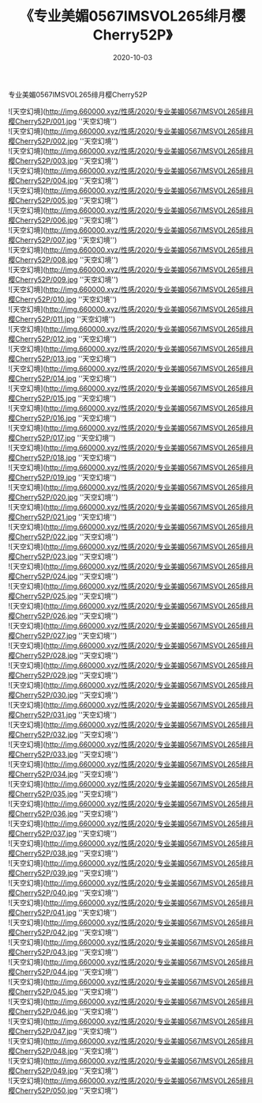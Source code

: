﻿---
layout: post
title:  《专业美媚0567IMSVOL265绯月樱Cherry52P》
date:   2020-10-03
img: http://img.660000.xyz/性感/2020/专业美媚0567IMSVOL265绯月樱Cherry52P/000.jpg
categories: [美女, 性感, 泳衣]
---

专业美媚0567IMSVOL265绯月樱Cherry52P



![天空幻境](http://img.660000.xyz/性感/2020/专业美媚0567IMSVOL265绯月樱Cherry52P/001.jpg ''天空幻境'') <br>
![天空幻境](http://img.660000.xyz/性感/2020/专业美媚0567IMSVOL265绯月樱Cherry52P/002.jpg ''天空幻境'') <br>
![天空幻境](http://img.660000.xyz/性感/2020/专业美媚0567IMSVOL265绯月樱Cherry52P/003.jpg ''天空幻境'') <br>
![天空幻境](http://img.660000.xyz/性感/2020/专业美媚0567IMSVOL265绯月樱Cherry52P/004.jpg ''天空幻境'') <br>
![天空幻境](http://img.660000.xyz/性感/2020/专业美媚0567IMSVOL265绯月樱Cherry52P/005.jpg ''天空幻境'') <br>
![天空幻境](http://img.660000.xyz/性感/2020/专业美媚0567IMSVOL265绯月樱Cherry52P/006.jpg ''天空幻境'') <br>
![天空幻境](http://img.660000.xyz/性感/2020/专业美媚0567IMSVOL265绯月樱Cherry52P/007.jpg ''天空幻境'') <br>
![天空幻境](http://img.660000.xyz/性感/2020/专业美媚0567IMSVOL265绯月樱Cherry52P/008.jpg ''天空幻境'') <br>
![天空幻境](http://img.660000.xyz/性感/2020/专业美媚0567IMSVOL265绯月樱Cherry52P/009.jpg ''天空幻境'') <br>
![天空幻境](http://img.660000.xyz/性感/2020/专业美媚0567IMSVOL265绯月樱Cherry52P/010.jpg ''天空幻境'') <br>
![天空幻境](http://img.660000.xyz/性感/2020/专业美媚0567IMSVOL265绯月樱Cherry52P/011.jpg ''天空幻境'') <br>
![天空幻境](http://img.660000.xyz/性感/2020/专业美媚0567IMSVOL265绯月樱Cherry52P/012.jpg ''天空幻境'') <br>
![天空幻境](http://img.660000.xyz/性感/2020/专业美媚0567IMSVOL265绯月樱Cherry52P/013.jpg ''天空幻境'') <br>
![天空幻境](http://img.660000.xyz/性感/2020/专业美媚0567IMSVOL265绯月樱Cherry52P/014.jpg ''天空幻境'') <br>
![天空幻境](http://img.660000.xyz/性感/2020/专业美媚0567IMSVOL265绯月樱Cherry52P/015.jpg ''天空幻境'') <br>
![天空幻境](http://img.660000.xyz/性感/2020/专业美媚0567IMSVOL265绯月樱Cherry52P/016.jpg ''天空幻境'') <br>
![天空幻境](http://img.660000.xyz/性感/2020/专业美媚0567IMSVOL265绯月樱Cherry52P/017.jpg ''天空幻境'') <br>
![天空幻境](http://img.660000.xyz/性感/2020/专业美媚0567IMSVOL265绯月樱Cherry52P/018.jpg ''天空幻境'') <br>
![天空幻境](http://img.660000.xyz/性感/2020/专业美媚0567IMSVOL265绯月樱Cherry52P/019.jpg ''天空幻境'') <br>
![天空幻境](http://img.660000.xyz/性感/2020/专业美媚0567IMSVOL265绯月樱Cherry52P/020.jpg ''天空幻境'') <br>
![天空幻境](http://img.660000.xyz/性感/2020/专业美媚0567IMSVOL265绯月樱Cherry52P/021.jpg ''天空幻境'') <br>
![天空幻境](http://img.660000.xyz/性感/2020/专业美媚0567IMSVOL265绯月樱Cherry52P/022.jpg ''天空幻境'') <br>
![天空幻境](http://img.660000.xyz/性感/2020/专业美媚0567IMSVOL265绯月樱Cherry52P/023.jpg ''天空幻境'') <br>
![天空幻境](http://img.660000.xyz/性感/2020/专业美媚0567IMSVOL265绯月樱Cherry52P/024.jpg ''天空幻境'') <br>
![天空幻境](http://img.660000.xyz/性感/2020/专业美媚0567IMSVOL265绯月樱Cherry52P/025.jpg ''天空幻境'') <br>
![天空幻境](http://img.660000.xyz/性感/2020/专业美媚0567IMSVOL265绯月樱Cherry52P/026.jpg ''天空幻境'') <br>
![天空幻境](http://img.660000.xyz/性感/2020/专业美媚0567IMSVOL265绯月樱Cherry52P/027.jpg ''天空幻境'') <br>
![天空幻境](http://img.660000.xyz/性感/2020/专业美媚0567IMSVOL265绯月樱Cherry52P/028.jpg ''天空幻境'') <br>
![天空幻境](http://img.660000.xyz/性感/2020/专业美媚0567IMSVOL265绯月樱Cherry52P/029.jpg ''天空幻境'') <br>
![天空幻境](http://img.660000.xyz/性感/2020/专业美媚0567IMSVOL265绯月樱Cherry52P/030.jpg ''天空幻境'') <br>
![天空幻境](http://img.660000.xyz/性感/2020/专业美媚0567IMSVOL265绯月樱Cherry52P/031.jpg ''天空幻境'') <br>
![天空幻境](http://img.660000.xyz/性感/2020/专业美媚0567IMSVOL265绯月樱Cherry52P/032.jpg ''天空幻境'') <br>
![天空幻境](http://img.660000.xyz/性感/2020/专业美媚0567IMSVOL265绯月樱Cherry52P/033.jpg ''天空幻境'') <br>
![天空幻境](http://img.660000.xyz/性感/2020/专业美媚0567IMSVOL265绯月樱Cherry52P/034.jpg ''天空幻境'') <br>
![天空幻境](http://img.660000.xyz/性感/2020/专业美媚0567IMSVOL265绯月樱Cherry52P/035.jpg ''天空幻境'') <br>
![天空幻境](http://img.660000.xyz/性感/2020/专业美媚0567IMSVOL265绯月樱Cherry52P/036.jpg ''天空幻境'') <br>
![天空幻境](http://img.660000.xyz/性感/2020/专业美媚0567IMSVOL265绯月樱Cherry52P/037.jpg ''天空幻境'') <br>
![天空幻境](http://img.660000.xyz/性感/2020/专业美媚0567IMSVOL265绯月樱Cherry52P/038.jpg ''天空幻境'') <br>
![天空幻境](http://img.660000.xyz/性感/2020/专业美媚0567IMSVOL265绯月樱Cherry52P/039.jpg ''天空幻境'') <br>
![天空幻境](http://img.660000.xyz/性感/2020/专业美媚0567IMSVOL265绯月樱Cherry52P/040.jpg ''天空幻境'') <br>
![天空幻境](http://img.660000.xyz/性感/2020/专业美媚0567IMSVOL265绯月樱Cherry52P/041.jpg ''天空幻境'') <br>
![天空幻境](http://img.660000.xyz/性感/2020/专业美媚0567IMSVOL265绯月樱Cherry52P/042.jpg ''天空幻境'') <br>
![天空幻境](http://img.660000.xyz/性感/2020/专业美媚0567IMSVOL265绯月樱Cherry52P/043.jpg ''天空幻境'') <br>
![天空幻境](http://img.660000.xyz/性感/2020/专业美媚0567IMSVOL265绯月樱Cherry52P/044.jpg ''天空幻境'') <br>
![天空幻境](http://img.660000.xyz/性感/2020/专业美媚0567IMSVOL265绯月樱Cherry52P/045.jpg ''天空幻境'') <br>
![天空幻境](http://img.660000.xyz/性感/2020/专业美媚0567IMSVOL265绯月樱Cherry52P/046.jpg ''天空幻境'') <br>
![天空幻境](http://img.660000.xyz/性感/2020/专业美媚0567IMSVOL265绯月樱Cherry52P/047.jpg ''天空幻境'') <br>
![天空幻境](http://img.660000.xyz/性感/2020/专业美媚0567IMSVOL265绯月樱Cherry52P/048.jpg ''天空幻境'') <br>
![天空幻境](http://img.660000.xyz/性感/2020/专业美媚0567IMSVOL265绯月樱Cherry52P/049.jpg ''天空幻境'') <br>
![天空幻境](http://img.660000.xyz/性感/2020/专业美媚0567IMSVOL265绯月樱Cherry52P/050.jpg ''天空幻境'') <br>